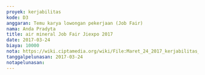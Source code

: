 ```yaml
---
proyek: kerjabilitas
kode: D3
anggaran: Temu karya lowongan pekerjaan (Job Fair)
nama: Anda Pradyta
title: air mineral Job Fair Jiexpo 2017
date: 2017-03-24
biaya: 10000
nota: https://wiki.ciptamedia.org/wiki/File:Maret_24_2017_kerjabilitas_D3_air_mineral_anda.jpg
tanggalpelunasan: 2017-03-24
notapelunasan:
---
```

